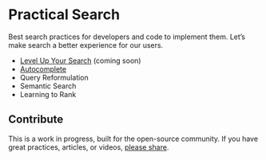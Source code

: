 # Practical Search

Best search practices for developers and code to implement them. Let’s make search a better experience for our users.

- [Level Up Your Search](Level-Up-Your-Search.md) (coming soon)
- [Autocomplete](Autocomplete.md)
- Query Reformulation
- Semantic Search
- Learning to Rank

## Contribute

This is a work in progress, built for the open-source community. If you have great practices, articles, or videos, [please share](https://github.com/ankane/search_guide/issues/new).
